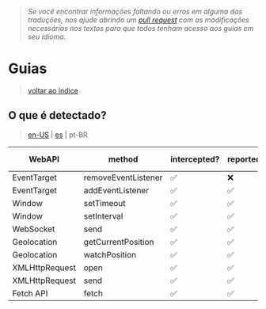 > *Se você encontrar informações faltando ou erros em alguma das traduções, nos ajude abrindo um [pull request](https://github.com/gbaptista/luminous/pulls) com as modificações necessárias nos textos para que todos tenham acesso aos guias em seu idioma.*

# Guias
> [voltar ao índice](../)

## O que é detectado?
> [en-US](../../../en-US/guides/how-it-works/what-is_detected.md) | [es](../../../es/guides/how-it-works/what-is_detected.md) | pt-BR

| WebAPI         | method              | intercepted?       | reported?          | can be bocked?     |
| -------------- | ------------------- | ------------------ | ------------------ | ------------------ |
| EventTarget    | removeEventListener | :white_check_mark: | :x:                | :x:                |
| EventTarget    | addEventListener    | :white_check_mark: | :white_check_mark: | :white_check_mark: |
| Window         | setTimeout          | :white_check_mark: | :white_check_mark: | :white_check_mark: |
| Window         | setInterval         | :white_check_mark: | :white_check_mark: | :white_check_mark: |
| WebSocket      | send                | :white_check_mark: | :white_check_mark: | :white_check_mark: |
| Geolocation    | getCurrentPosition  | :white_check_mark: | :white_check_mark: | :white_check_mark: |
| Geolocation    | watchPosition       | :white_check_mark: | :white_check_mark: | :white_check_mark: |
| XMLHttpRequest | open                | :white_check_mark: | :white_check_mark: | :white_check_mark: |
| XMLHttpRequest | send                | :white_check_mark: | :white_check_mark: | :white_check_mark: |
| Fetch API      | fetch               | :white_check_mark: | :white_check_mark: | :white_check_mark: |
